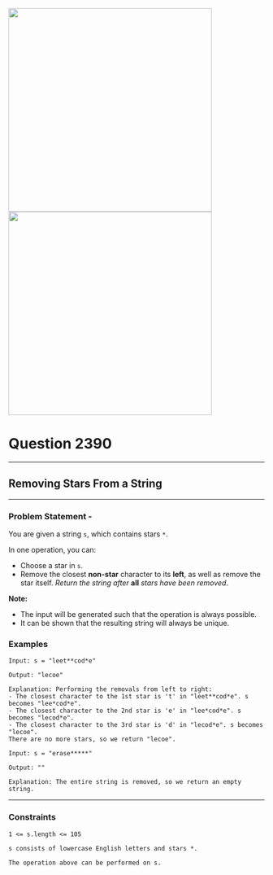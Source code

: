 <img src = 'https://awesomescreenshot.s3.amazonaws.com/image/4900480/44024094-9e7003644662908aa91622ff54522f17.png?X-Amz-Algorithm=AWS4-HMAC-SHA256&X-Amz-Credential=AKIAJSCJQ2NM3XLFPVKA%2F20231104%2Fus-east-1%2Fs3%2Faws4_request&X-Amz-Date=20231104T061709Z&X-Amz-Expires=28800&X-Amz-SignedHeaders=host&X-Amz-Signature=a269e5a5f6f9002c424b5247053d53c1f4b1258852330e3d289f130741237fb4' width = 400><img src = 'https://awesomescreenshot.s3.amazonaws.com/image/4900480/44024097-985b0399b5b633f5ed2484e9ff9e1f13.png?X-Amz-Algorithm=AWS4-HMAC-SHA256&X-Amz-Credential=AKIAJSCJQ2NM3XLFPVKA%2F20231104%2Fus-east-1%2Fs3%2Faws4_request&X-Amz-Date=20231104T061733Z&X-Amz-Expires=28800&X-Amz-SignedHeaders=host&X-Amz-Signature=25c941bde515235c1ee4e1e8c8fd438639f9f41512ec62303feed5d8d19a063b' width = 400>

# Question 2390
****
## Removing Stars From a String

****
### Problem Statement -

You are given a string `s`, which contains stars `*`.

In one operation, you can:

* Choose a star in `s`.
* Remove the closest **non-star** character to its **left**, as well as remove the star itself.
*Return the string after* **all** *stars have been removed*.

**Note:**

* The input will be generated such that the operation is always possible.
* It can be shown that the resulting string will always be unique.

### Examples
```
Input: s = "leet**cod*e"

Output: "lecoe"

Explanation: Performing the removals from left to right:
- The closest character to the 1st star is 't' in "leet**cod*e". s becomes "lee*cod*e".
- The closest character to the 2nd star is 'e' in "lee*cod*e". s becomes "lecod*e".
- The closest character to the 3rd star is 'd' in "lecod*e". s becomes "lecoe".
There are no more stars, so we return "lecoe".
```
```
Input: s = "erase*****"

Output: ""

Explanation: The entire string is removed, so we return an empty string.
```
****
### Constraints
```
1 <= s.length <= 105

s consists of lowercase English letters and stars *.

The operation above can be performed on s.
```
